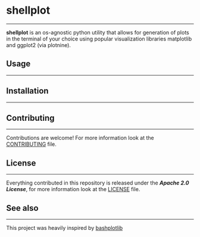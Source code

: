# shellplot
-----------
**shellplot** is an os-agnostic python utility that allows for generation of
plots in the terminal of your choice using popular visualization libraries
matplotlib and ggplot2 (via plotnine).

## Usage
--------

## Installation
---------------

## Contributing
---------------
Contributions are welcome! For more information look at the [CONTRIBUTING] file.

## License
----------
Everything contributed in this repository is released under the ***Apache 2.0
License***, for more information look at the [LICENSE] file.

## See also
-----------
This project was heavily inspired by [bashplotlib](https://glamp/bashplotlib/blob/master/README.md)


[CONTRIBUTING]: https://github.com/HyperEntangledQubit/shellplot/blob/master/CONTRIBUTING.md
[LICENSE]: https://github.com/HyperEntangledQubit/shellplot/blob/master/LICENSE.md


